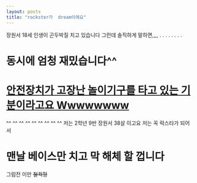 ```yaml
---
layout: posts
title: "rockster가  dream이에요"
---
```


장원서 18세
인생이 곤두박질 치고 있습니다
그런데 솔직하게 말하면,,,,
.
.
.
.
.
.
.
.

# 동시에 엄청 재밌습니다^^
# [안전장치가 고장난 놀이기구를 타고 있는 기분이라고요 Wwwwwwww](https://youtu.be/fLfidWT5n-s?si=jJfYSWbIMuEiabaM)
^^
^^
^^
^^
^^
^^
^^
^^
^^
저는 2학년 9반 장원서 38살 이고요
저는 꼭 락스타가 되어서
# 맨날 베이스만 치고 막 해체 할 껍니다
그럼전 이만 
~~철컥펑~~



